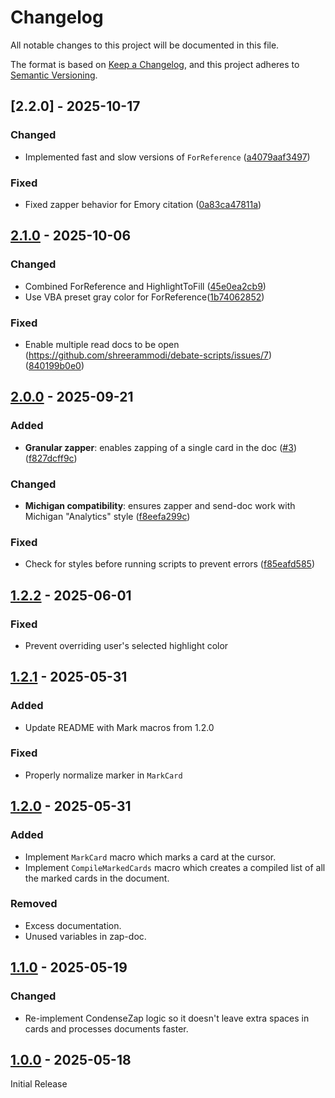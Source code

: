 # Changelog

All notable changes to this project will be documented in this file.

The format is based on [Keep a Changelog](https://keepachangelog.com/en/1.1.0/),
and this project adheres to
[Semantic Versioning](https://semver.org/spec/v2.0.0.html).

## [2.2.0] - 2025-10-17

### Changed

- Implemented fast and slow versions of `ForReference`
  ([a4079aaf3497](https://github.com/shreerammodi/debate-scripts/commit/a4079aaf3497))

### Fixed

- Fixed zapper behavior for Emory citation
  ([0a83ca47811a](https://github.com/shreerammodi/debate-scripts/commit/0a83ca47811a))

## [2.1.0] - 2025-10-06

### Changed

- Combined ForReference and HighlightToFill
  ([45e0ea2cb9](https://github.com/shreerammodi/debate-scripts/commit/45e0ea2cb9))
- Use VBA preset gray color for
  ForReference([1b74062852](https://github.com/shreerammodi/debate-scripts/commit/1b74062852))

### Fixed

- Enable multiple read docs to be open
  (https://github.com/shreerammodi/debate-scripts/issues/7)
  ([840199b0e0](https://github.com/shreerammodi/debate-scripts/commit/840199b0e0))

## [2.0.0] - 2025-09-21

### Added

- **Granular zapper**: enables zapping of a single card in the doc
  ([#3](https://github.com/shreerammodi/debate-scripts/issues/3))
  ([f827dcff9c](https://github.com/shreerammodi/debate-scripts/commit/f827dcff9cc50b0f6ab06858485e03d673cf39bc))

### Changed

- **Michigan compatibility**: ensures zapper and send-doc work with Michigan
  "Analytics" style
  ([f8eefa299c](https://github.com/shreerammodi/debate-scripts/commit/f8eefa299c565d239ca17550e87440484509305b))

### Fixed

- Check for styles before running scripts to prevent errors
  ([f85eafd585](https://github.com/shreerammodi/debate-scripts/commit/f85eafd5854c49d1e653d9112386ade5f3f1a5fb))

## [1.2.2] - 2025-06-01

### Fixed

- Prevent overriding user's selected highlight color

## [1.2.1] - 2025-05-31

### Added

- Update README with Mark macros from 1.2.0

### Fixed

- Properly normalize marker in `MarkCard`

## [1.2.0] - 2025-05-31

### Added

- Implement `MarkCard` macro which marks a card at the cursor.
- Implement `CompileMarkedCards` macro which creates a compiled list of all the
  marked cards in the document.

### Removed

- Excess documentation.
- Unused variables in zap-doc.

## [1.1.0] - 2025-05-19

### Changed

- Re-implement CondenseZap logic so it doesn't leave extra spaces in cards and
  processes documents faster.

## [1.0.0] - 2025-05-18

Initial Release

[2.1.0]: https://github.com/shreerammodi/debate-scripts/compare/v2.1.0...v2.2.0
[2.1.0]: https://github.com/shreerammodi/debate-scripts/compare/v2.0.0...v2.1.0
[2.0.0]: https://github.com/shreerammodi/debate-scripts/compare/v1.2.2...v2.0.0
[1.2.2]: https://github.com/shreerammodi/debate-scripts/compare/v1.2.1...v1.2.2
[1.2.1]: https://github.com/shreerammodi/debate-scripts/compare/v1.2.0...v1.2.1
[1.2.0]: https://github.com/shreerammodi/debate-scripts/compare/v1.1.0...v1.2.0
[1.1.0]: https://github.com/shreerammodi/debate-scripts/compare/v1.0.0...v1.1.0
[1.0.0]: https://github.com/shreerammodi/debate-scripts/releases/tag/v1.0.0
